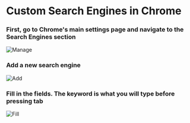 # Custom Search Engines in Chrome

### First, go to Chrome's main settings page and navigate to the Search Engines section

![Manage](res/manage.png)

### Add a new search engine

![Add](res/add.png)

### Fill in the fields. The keyword is what you will type before pressing tab

![Fill](res/fill.png)
